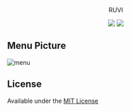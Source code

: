 <p align="center">
  RUVI
</p>

<p align="center">
    <a href="https://en.wikipedia.org/wiki/C%2B%2B"><img src="https://img.shields.io/badge/MADE%20WITH-%E2%99%A5-pink"></a>
      <a href="https://github.com/iFloody/fgui/blob/master/LICENSE"><img src="https://img.shields.io/badge/LICENSE-MIT-pink"></a>
</p>

## Menu Picture
![menu](https://raw.githubusercontent.com/cristeigabriel/ruvi-csgo-linux-full/master/resource/image.png)

## License
Available under the [MIT License](https://github.com/cristeigabriel/ruvi-csgo-linux-full/blob/master/LICENSE)
